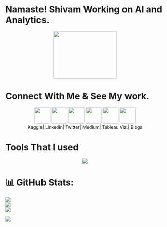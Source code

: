 <h1><b>Namaste! Shivam Working on AI and Analytics.</b></h1>
<div id="header" align="center">
  <img src="https://media.giphy.com/media/ALfii8H2UlPGzQmvxB/giphy.gif" width="200" height="150"/>
</div>
<h1><b>Connect With Me & See My work.</b></h1>
<div align ="center">
<a href="https://www.kaggle.com/mauryansshivam/Home" >
  <img height="50" src="https://cdn4.iconfinder.com/data/icons/logos-and-brands/512/189_Kaggle_logo_logos-64.png"/>
</a>
<a href="https://www.linkedin.com/in/mauryansshivam/">
  <img height="50" src="https://cdn1.iconfinder.com/data/icons/logotypes/32/circle-linkedin-64.png"/>
</a>
<a href="https://twitter.com/shivam_mauryan">
  <img height="50" src="https://cdn2.iconfinder.com/data/icons/social-media-2285/512/1_Twitter_colored_svg-256.png"/>
</a>
<a href="https://medium.com/@shivammaurya945093">
  <img height="50" src="https://cdn3.iconfinder.com/data/icons/social-media-2285/300/Medium-Logo-Black-RGB_300x80-256.png"/>
</a>
<a href="https://public.tableau.com/app/profile/shivam.maurya.tableau">
  <img height="50" src="https://cdn2.iconfinder.com/data/icons/mixd/512/3_tableau-64.png"/>
</a>
<a href="https://write--for-right.blogspot.com/">
  <img height="50" src="https://cdn2.iconfinder.com/data/icons/social-media-icon-set-6/94/blogger-256.png"/>
</a>
</div>
<div align ="center">
<span>Kaggle|</span>
<span>Linkedin|</span>
<span>Twitter|</span>
<span>Medium|</span>
  <span>Tableau Viz.|</span>
  <span>Blogs</span>
</div>

<h1>Tools That I used </h1>
<p align="center">
<img src="https://skillicons.dev/icons?i=git,py,html,css,js,vscode,bootstrap,github,mysql,stackoverflow" />
</p>

# 📊 GitHub Stats:
![](https://github-readme-stats.vercel.app/api?username=shivam-maurya-git&theme=dark&hide_border=false&include_all_commits=false&count_private=false)<br/>
![](https://github-readme-streak-stats.herokuapp.com/?user=shivam-maurya-git&theme=dark&hide_border=false)<br/>
![](https://github-readme-stats.vercel.app/api/top-langs/?username=shivam-maurya-git&theme=dark&hide_border=false&include_all_commits=false&count_private=false&layout=compact)

[![](https://visitcount.itsvg.in/api?id=shivam-maurya-git&label=Profile%20Views&icon=5&pretty=false)](https://visitcount.itsvg.in)


